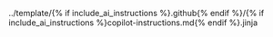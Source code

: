 ../template/{% if include_ai_instructions %}.github{% endif %}/{% if include_ai_instructions %}copilot-instructions.md{% endif %}.jinja